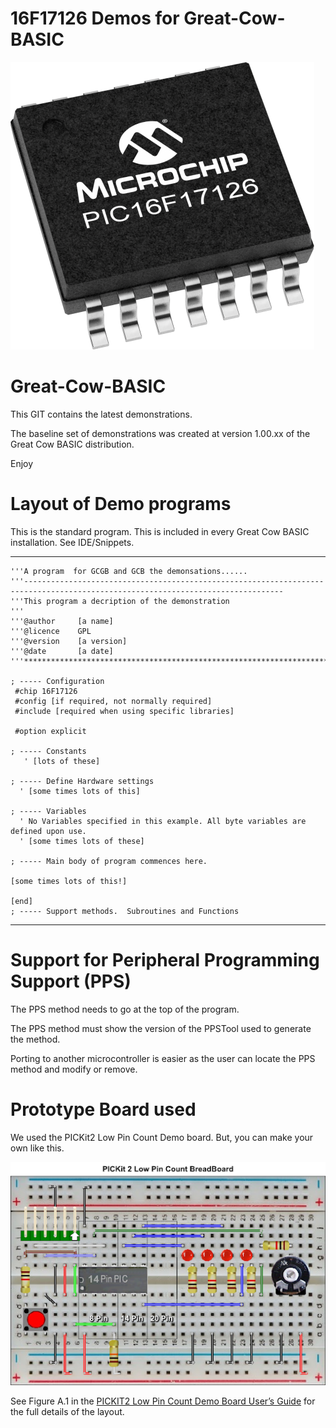 # 16F17126 Demos for Great-Cow-BASIC

![A 16F17126](medium-PIC16F17126-TSSOP-14.png)


# Great-Cow-BASIC

This GIT contains the latest demonstrations.

The baseline set of demonstrations was created at version 1.00.xx of the Great Cow BASIC distribution.

Enjoy


# Layout of Demo programs

This is the standard program. This is included in every Great Cow BASIC installation.  See IDE/Snippets.

----
    '''A program  for GCGB and GCB the demonsations......
    '''--------------------------------------------------------------------------------------------------------------------------------
    '''This program a decription of the demonstration
    '''
    '''@author     [a name]
    '''@licence    GPL
    '''@version    [a version]
    '''@date       [a date]
    '''********************************************************************************

    ; ----- Configuration
     #chip 16F17126
     #config [if required, not normally required]
     #include [required when using specific libraries]

     #option explicit

    ; ----- Constants
       ' [lots of these]

    ; ----- Define Hardware settings
      ' [some times lots of this]

    ; ----- Variables
      ' No Variables specified in this example. All byte variables are defined upon use.
      ' [some times lots of these]

    ; ----- Main body of program commences here.

    [some times lots of this!]

    [end]
    ; ----- Support methods.  Subroutines and Functions
----


# Support for Peripheral Programming Support (PPS)

The PPS method needs to go at the top of the program.

The PPS method must show the version of the PPSTool used to generate the method.

Porting to another microcontroller is easier as the user can locate the PPS method and modify or remove.


# Prototype Board used

We used the PICKit2 Low Pin Count Demo board.  But, you can make your own like this.


![Broadboard PK2 LPC Board](image.png)

See Figure A.1 in the [PICKIT2 Low Pin Count Demo Board User’s Guide](http://ww1.microchip.com/downloads/en/DeviceDoc/Low%20Pin%20Count%20User%20Guide%2051556a.pdf) for the full details of the layout.
